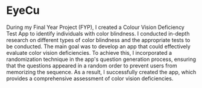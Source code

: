 # EyeCu 

During my Final Year Project (FYP), I created a Colour Vision Deficiency Test App to identify individuals with color blindness. I conducted in-depth research on different types of color blindness and the appropriate tests to be conducted. The main goal was to develop an app that could effectively evaluate color vision deficiencies. To achieve this, I incorporated a randomization technique in the app's question generation process, ensuring that the questions appeared in a random order to prevent users from memorizing the sequence. As a result, I successfully created the app, which provides a comprehensive assessment of color vision deficiencies.
